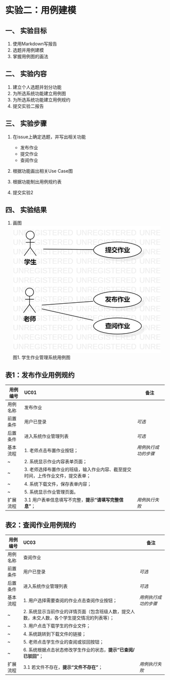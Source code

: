 # 实验二：用例建模

## 一、 实验目标

1. 使用Markdown写报告
2. 选题并用例建模
3. 掌握用例图的画法

## 二、 实验内容

1. 建立个人选题并划分功能
2. 为所选系统功能建立用例图
3. 为所选系统功能建立用例规约
4. 提交实验二报告

## 三、 实验步骤  

1. 在issue上确定选题，并写出相关功能

   - 发布作业
   - 提交作业
   - 查阅作业

2. 根据功能画出相关Use Case图
3. 根据功能制出用例规约表
4. 提交实验2

## 四、 实验结果

1. 画图  
![usecase图](./lab2_usecase.jpg)  
图1. 学生作业管理系统用例图

## 表1：发布作业用例规约 

用例编号  | UC01 | 备注  
-|:-|-  
用例名称  | 发布作业  |
前置条件  | 用户已登录  | *可选*   
后置条件  | 进入系统作业管理列表     | *可选*   
基本流程  | 1. 老师点击布置作业按钮；  |*用例执行成功的步骤*    
~| 2. 系统显示作业内容表单页面；  |   
~| 3. 老师选择布置作业的班级，输入作业内容、截至提交时间，上传作业文件，提交表单；  |   
~| 4. 系统下载文件，保存表单内容；  |   
~| 5. 系统显示作业管理页面。  |  
扩展流程  | 3.1 用户表单信息填写不完整，**提示“请填写完整信息”**；  |*用例执行失败*    


## 表2：查阅作业用例规约  

用例编号  | UC03 | 备注  
-|:-|-  
用例名称  | 查阅作业  |   
前置条件  | 用户已登录  | *可选*   
后置条件  | 进入系统作业管理列表     | *可选*   
基本流程  | 1. 用户选择需要查阅的作业点击查阅作业按钮；  |*用例执行成功的步骤*    
~| 2. 系统显示当前作业的详情页面（包含班级人数，提交人数，未交人数，各个学生提交情况的列表等）；  |   
~| 3. 用户点击下载学生的作业文件；  |   
~| 4. 系统跳转到下载文件的链接；  |   
~| 5. 老师点击学生作业的查阅或驳回按钮；  |  
~| 6. 系统根据点击状态修改学生作业的状态，**提示“已查阅/已驳回”**；  |  
扩展流程  | 3.1 若文件不存在，**提示“文件不存在”**；  |*用例执行失败*    
